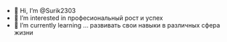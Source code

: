 - 👋 Hi, I’m @Surik2303
- 👀 I’m interested in  професиональный рост и успех
- 🌱 I’m currently learning ... развивать свои навыки в различных сфера жизни
<!---
Surik2303/Surik2303 is a ✨ special ✨ repository because its `README.md` (this file) appears on your GitHub profile.
You can click the Preview link to take a look at your changes.
--->
